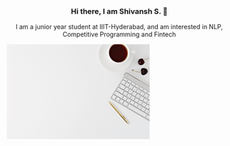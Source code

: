 <h3 align="center"> Hi there, I am Shivansh S. 👋 </h3>

<p align='center'> I am a junior year student at IIIT-Hyderabad, and am interested in NLP, Competitive Programming and Fintech</p>

<img align="left" src="leone-venter-VieM9BdZKFo-unsplash.jpg" alt="picture" width="320" /> 
